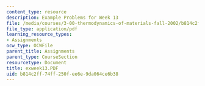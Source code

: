 ```yaml
---
content_type: resource
description: Example Problems for Week 13
file: /media/courses/3-00-thermodynamics-of-materials-fall-2002/b814c2ff74ff250fee6e9da064ce6b38_exweek13.PDF
file_type: application/pdf
learning_resource_types:
- Assignments
ocw_type: OCWFile
parent_title: Assignments
parent_type: CourseSection
resourcetype: Document
title: exweek13.PDF
uid: b814c2ff-74ff-250f-ee6e-9da064ce6b38
---
```


